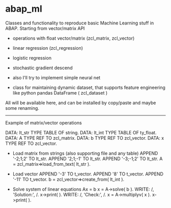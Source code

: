 # abap_ml
Classes and functionality to reproduce basic Machine Learning stuff in ABAP. Starting from vector/matrix API

- operations with float vector/matrix  (zcl_matrix, zcl_vector)
- linear regression (zcl_regression)
- logistic regression 
- stochastic gradient descend 
- also I'll try to implement simple neural net

- class for maintaining dynamic dataset, that supports feature engineering like python pandas DataFrame ( zcl_dataset )

All will be available here, and can be installed by copy/paste and maybe some renaming.

----
Example of matrix/vector operations

DATA: lt_str TYPE TABLE OF string.
DATA: lt_int TYPE TABLE OF ty_float.
DATA: A TYPE REF TO zcl_matrix.
DATA: b TYPE REF TO zcl_vector.
DATA: x TYPE REF TO zcl_vector.

* Load matrix from strings (also supporting file and any table)
  APPEND '-2;1;2' TO lt_str.
  APPEND '2;1;-1' TO lt_str.
  APPEND '-3;-1;2' TO lt_str.
  A = zcl_matrix=>load_from_text( lt_str ).

* Load vector
  APPEND '-3' TO t_vector.
  APPEND '8' TO t_vector.
  APPEND '-11' TO t_vector.
  b = zcl_vector=>create_from( lt_int ).

* Solve system of linear equations Ax = b
  x = A->solve( b ).
  WRITE: /, 'Solution:', /.
  x->print( ).
  WRITE: /, 'Check:', /.
  x = A->multiplyv( x ).
  x->print( ).  
